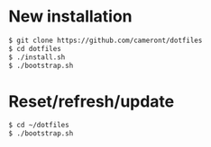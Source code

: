 # New installation

```bash
$ git clone https://github.com/cameront/dotfiles
$ cd dotfiles
$ ./install.sh
$ ./bootstrap.sh
```

# Reset/refresh/update

```bash
$ cd ~/dotfiles
$ ./bootstrap.sh
```